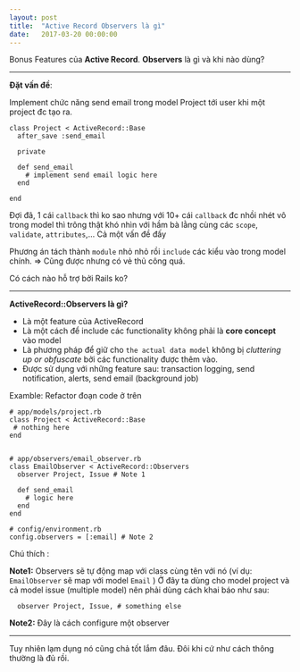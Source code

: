 ```yaml
---
layout: post
title:  "Active Record Observers là gì"
date:   2017-03-20 00:00:00
---
```


Bonus Features của **Active Record**.
**Observers** là gì và khi nào dùng?

---

**Đặt vấn đề**:

Implement chức năng send email trong model Project tới user khi một project đc tạo ra.

```
class Project < ActiveRecord::Base
  after_save :send_email
  
  private
  
  def send_email
    # implement send email logic here
  end

end

```

Đợi đã, 1 cái `callback` thì ko sao nhưng với 10+ cái `callback` đc nhồi nhét vô trong model thì trông thật khó nhìn với hầm bà lằng cùng các `scope`, `validate`, `attributes`,... Cả một vấn đề đấy

Phương án tách thành `module` nhỏ nhỏ rồi `include` các kiểu vào trong model chính.
=> Cũng được nhưng có vẻ thủ công quá.

Có cách nào hỗ trợ bởi Rails ko?

---

**ActiveRecord::Observers là gì?**

- Là một feature của ActiveRecord
- Là một cách để include các functionality không phải là **core concept** vào model
- Là phương pháp để giữ cho `the actual data model` không bị  *cluttering up or obfuscate* bởi các functionality được thêm vào.
- Được sử dụng với những feature sau: transaction logging, send notification, alerts, send email (background job)


Examble: Refactor đoạn code ở trên

```
# app/models/project.rb
class Project < ActiveRecord::Base
 # nothing here
end


# app/observers/email_observer.rb
class EmailObserver < ActiveRecord::Observers
  observer Project, Issue # Note 1
  
  def send_email
    # logic here
  end
end

# config/environment.rb
config.observers = [:email] # Note 2 

```


Chú thích :

 **Note1:** Observers sẽ tự động map với class cùng tên với nó (ví dụ: `EmailObserver` sẽ map với model `Email` )
Ở đây ta dùng cho model project và cả model issue (multiple model)
nên phải dùng cách khai báo như sau:

```
  observer Project, Issue, # something else
```  
**Note2:**  Đây là cách configure một observer 

-----
Tuy nhiên lạm dụng nó cũng chả tốt lắm đâu.
Đôi khi cứ như cách thông thường là đủ rồi.